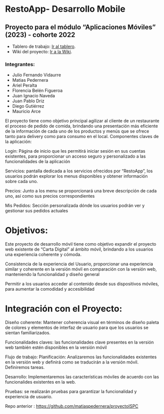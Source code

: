 # RestoApp- Desarrollo Mobile
## Proyecto para el módulo “Aplicaciones Móviles” (2023) - cohorte 2022

- Tablero de trabajo: [Ir al tablero](https://github.com/).
- Wiki del proyecto: [Ir a la Wiki](hhttps://github.com/matiaspedernera/RestoApp/Wiki).

### Integrantes:

- Julio Fernando Vidaurre
- Matias Pedernera
- Ariel Peralta
- Florencia Belén Figueroa
- Juan Ignacio Naveda
- Juan Pablo Driz
- Diego Gutiérrez
- Mauricio Arce

El proyecto tiene como objetivo principal agilizar al cliente de un restaurante el proceso de pedido de comida, brindando una presentación más eficiente de la información de cada uno de los productos y menús que se ofrece tanto para delivery como para consumo en el local. Componentes claves de la aplicación:

Login: Página de inicio que les permitirá iniciar sesión en sus cuentas existentes, para proporcionar un acceso seguro y personalizado a las funcionalidades de la aplicación

Servicios: pantalla dedicada a los servicios ofrecidos por “RestoApp”, los usuarios podrán explorar los menus disponibles y obtener información sobre cada uno.

Precios: Junto a los menu se proporcionará una breve descripción de cada uno, así como sus precios correspondientes

Mis Pedidos: Sección personalizada dónde los usuarios podrán ver y gestionar sus pedidos actuales

# Objetivos:
Este proyecto de desarrollo móvil tiene como objetivo expandir el proyecto web existente de “Carta Digital” al ámbito móvil, brindando a los usuarios una experiencia coherente y cómoda.

Consistencia de la experiencia del Usuario, proporcionar una experiencia similar y coherente en la versión móvil en comparación con la versión web, manteniendo la funcionalidad y diseño general

Permitir a los usuarios acceder al contenido desde sus dispositivos móviles, para aumentar la comodidad y accesibilidad

# Integración con el Proyecto:
Diseño coherente: Mantener coherencia visual en términos de diseño paleta de colores y elementos de interfaz de usuario para que los usuarios se sientan familiarizados.

Funcionalidades claves: las funcionalidades clave presentes en la versión web también estén disponibles en la versión móvil

Flujo de trabajo:
Planificación: Analizaremos las funcionalidades existentes en la versión web y definirá como se traducirán a la versión móvil. Definiremos tareas.

Desarrollo: Implementaremos las características móviles de acuerdo con las funcionalides existentes en la web.

Pruebas: se realizarán pruebas para garantizar la funcionalidad y experiencia de usuario.

Repo anterior : https://github.com/matiaspedernera/proyectoISPC
